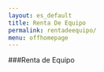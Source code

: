 ```yaml
---
layout: es_default
title: Renta De Equipo
permalink: rentadeequipo/
menu: offhomepage
---
```


###Renta de Equipo
